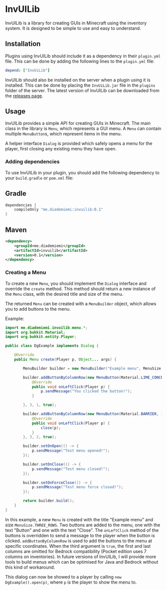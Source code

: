 # InvUILib
InvUILib is a library for creating GUIs in Minecraft using the inventory system. It is designed to be simple to use and easy to understand.

## Installation
Plugins using InvUILib should include it as a dependency in their `plugin.yml` file. This can be done by adding the following lines to the `plugin.yml` file:

```yaml
depend: ["InvUiLib"]
```

InvUILib should also be installed on the server when a plugin using it is installed. This can be done by placing the `InvUiLib.jar` file in the `plugins` folder of the server.
The latest version of InvUILib can be downloaded from the [releases page](https://github.com/diademiemi/invuilib/releases).

## Usage
InvUILib provides a simple API for creating GUIs in Minecraft. The main class in the library is `Menu`, which represents a GUI menu. A `Menu` can contain multiple `MenuButton`s, which represent items in the menu.

A helper interface `Dialog` is provided which safely opens a menu for the player, first closing any existing menu they have open.

### Adding dependencies
To use InvUILib in your plugin, you should add the following dependency to your `build.gradle` or `pom.xml` file:

## Gradle

```gradle
dependencies {
    compileOnly "me.diademiemi:invuilib:0.1"
}
```

## Maven

```xml
<dependency>
    <groupId>me.diademiemi</groupId>
    <artifactId>invuilib</artifactId>
    <version>0.1</version>
</dependency>
```

### Creating a Menu
To create a new `Menu`, you should implement the `Dialog` interface and override the `create` method. This method should return a new instance of the `Menu` class, with the desired title and size of the menu.

The returned `Menu` can be created with a `MenuBuilder` object, which allows you to add buttons to the menu.

Example:
```java
import me.diademiemi.invuilib.menu.*;
import org.bukkit.Material;
import org.bukkit.entity.Player;

public class DgExample implements Dialog {

    @Override
    public Menu create(Player p, Object... args) {

        MenuBuilder builder = new MenuBuilder("Example menu", MenuSize.THREE_ROWS, p);

        builder.addButtonByColumnRow(new MenuButton(Material.LIME_CONCRETE, 1, "Button") {
            @Override
            public void onLeftClick(Player p) {
                p.sendMessage("You clicked the button!");
            }

        }, 3, 1, true);

        builder.addButtonByColumnRow(new MenuButton(Material.BARRIER, 1, "Close") {
            @Override
            public void onLeftClick(Player p) {
                close(p);
            }
        }, 3, 2, true);

        builder.setOnOpen(() -> {
            p.sendMessage("Test menu opened!");
        });

        builder.setOnClose(() -> {
            p.sendMessage("Test menu closed!");
        });

        builder.setOnForceClose(() -> {
            p.sendMessage("Test menu force closed!");
        });

        return builder.build();
    }
}
```

In this example, a new `Menu` is created with the title "Example menu" and size `MenuSize.THREE_ROWS`. Two buttons are added to the menu, one with the text "Button" and one with the text "Close". The `onLeftClick` method of the buttons is overridden to send a message to the player when the button is clicked.
`addButtonByColumnRow` is used to add the buttons to the menu at specific coordinates. When the third argument is `true`, the first and last columns are omitted for Bedrock compatibility (Pocket edition uses 7 columns on inventories).
In future versions of InvUILib, I will provide more tools to build menus which can be optimised for Java and Bedrock without this kind of workaround.

This dialog can now be showed to a player by calling `new DgExample().open(p)`, where `p` is the player to show the menu to. 
